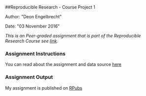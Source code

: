 
##Reproducible Research - Course Project 1

Author: "Deon Engelbrecht"

Date: "03 November 2016"

_This is an Peer-graded assignment that is part of the Reproducible Research Course see [link](https://www.coursera.org/learn/reproducible-research)._

### Assignment Instructions
You can read about the assignment and data source [here](https://github.com/deon9661/RepData_PeerAssessment1/blob/master/CourseREADME.md)

### Assignment Output
My assignment is published on [RPubs](http://rpubs.com/dengelbrecht/RepData_PeerAssessment1) 

